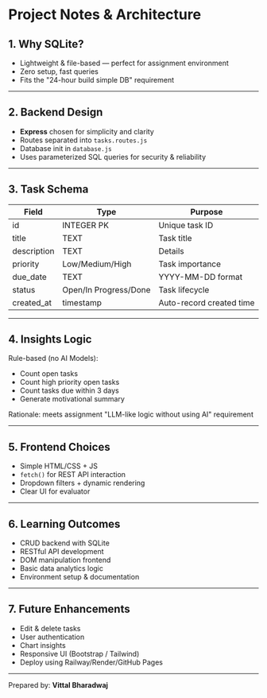 # Project Notes & Architecture

## 1. Why SQLite?

- Lightweight & file-based — perfect for assignment environment
- Zero setup, fast queries
- Fits the "24-hour build simple DB" requirement

---

## 2. Backend Design

- **Express** chosen for simplicity and clarity
- Routes separated into `tasks.routes.js`
- Database init in `database.js`
- Uses parameterized SQL queries for security & reliability

---

## 3. Task Schema

| Field | Type | Purpose |
|-------|------|--------|
| id | INTEGER PK | Unique task ID |
| title | TEXT | Task title |
| description | TEXT | Details |
| priority | Low/Medium/High | Task importance |
| due_date | TEXT | YYYY-MM-DD format |
| status | Open/In Progress/Done | Task lifecycle |
| created_at | timestamp | Auto-record created time |

---

## 4. Insights Logic

Rule-based (no AI Models):

- Count open tasks
- Count high priority open tasks
- Count tasks due within 3 days
- Generate motivational summary

Rationale: meets assignment "LLM-like logic without using AI" requirement

---

## 5. Frontend Choices

- Simple HTML/CSS + JS
- `fetch()` for REST API interaction
- Dropdown filters + dynamic rendering
- Clear UI for evaluator

---

## 6. Learning Outcomes

- CRUD backend with SQLite
- RESTful API development
- DOM manipulation frontend
- Basic data analytics logic
- Environment setup & documentation

---

## 7. Future Enhancements

- Edit & delete tasks
- User authentication
- Chart insights
- Responsive UI (Bootstrap / Tailwind)
- Deploy using Railway/Render/GitHub Pages

---

Prepared by: **Vittal Bharadwaj**
